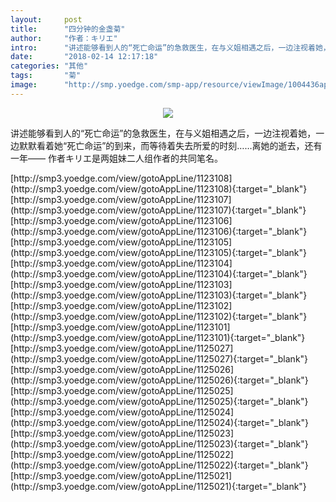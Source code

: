 ```yaml
---
layout:     post
title:      "四分钟的金盏菊"
author:     "作者：キリエ"
intro:      "讲述能够看到人的“死亡命运”的急救医生，在与义姐相遇之后，一边注视着她，一边默默看着她“死亡命运”的到来，而等待着失去所爱的时刻……离她的逝去，还有一年—— 作者キリエ是两姐妹二人组作者的共同笔名。"
date:       "2018-02-14 12:17:18"
categories: "其他"
tags:       "菊"
image:      "http://smp.yoedge.com/smp-app/resource/viewImage/1004436appline.png"
---
```

<div style="text-align: center">
<p><img src="http://smp.yoedge.com/smp-app/resource/viewImage/1004436appline.png"/></p>
</div>
<p class="post-meta">
<span>讲述能够看到人的“死亡命运”的急救医生，在与义姐相遇之后，一边注视着她，一边默默看着她“死亡命运”的到来，而等待着失去所爱的时刻……离她的逝去，还有一年—— 作者キリエ是两姐妹二人组作者的共同笔名。</span>
</p>
[http://smp3.yoedge.com/view/gotoAppLine/1123108](http://smp3.yoedge.com/view/gotoAppLine/1123108){:target="_blank"}
[http://smp3.yoedge.com/view/gotoAppLine/1123107](http://smp3.yoedge.com/view/gotoAppLine/1123107){:target="_blank"}
[http://smp3.yoedge.com/view/gotoAppLine/1123106](http://smp3.yoedge.com/view/gotoAppLine/1123106){:target="_blank"}
[http://smp3.yoedge.com/view/gotoAppLine/1123105](http://smp3.yoedge.com/view/gotoAppLine/1123105){:target="_blank"}
[http://smp3.yoedge.com/view/gotoAppLine/1123104](http://smp3.yoedge.com/view/gotoAppLine/1123104){:target="_blank"}
[http://smp3.yoedge.com/view/gotoAppLine/1123103](http://smp3.yoedge.com/view/gotoAppLine/1123103){:target="_blank"}
[http://smp3.yoedge.com/view/gotoAppLine/1123102](http://smp3.yoedge.com/view/gotoAppLine/1123102){:target="_blank"}
[http://smp3.yoedge.com/view/gotoAppLine/1123101](http://smp3.yoedge.com/view/gotoAppLine/1123101){:target="_blank"}
[http://smp3.yoedge.com/view/gotoAppLine/1125027](http://smp3.yoedge.com/view/gotoAppLine/1125027){:target="_blank"}
[http://smp3.yoedge.com/view/gotoAppLine/1125026](http://smp3.yoedge.com/view/gotoAppLine/1125026){:target="_blank"}
[http://smp3.yoedge.com/view/gotoAppLine/1125025](http://smp3.yoedge.com/view/gotoAppLine/1125025){:target="_blank"}
[http://smp3.yoedge.com/view/gotoAppLine/1125024](http://smp3.yoedge.com/view/gotoAppLine/1125024){:target="_blank"}
[http://smp3.yoedge.com/view/gotoAppLine/1125023](http://smp3.yoedge.com/view/gotoAppLine/1125023){:target="_blank"}
[http://smp3.yoedge.com/view/gotoAppLine/1125022](http://smp3.yoedge.com/view/gotoAppLine/1125022){:target="_blank"}
[http://smp3.yoedge.com/view/gotoAppLine/1125021](http://smp3.yoedge.com/view/gotoAppLine/1125021){:target="_blank"}


